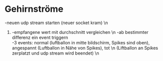 # Gehirnströme
-neuen udp stream starten (neuer socket kram) \n
1. -empfangene wert mit durchschnitt vergleichen \n
-ab bestimmter differenz ein event triggern \
-3 events: normal (luftballon in mitte bildschirm, Spikes sind oben), angespannt (Luftballon in Nähe von Spikes), tot \n
   (Liftballon an Spikes zerplatzt und udp stream wird beendet) \n
